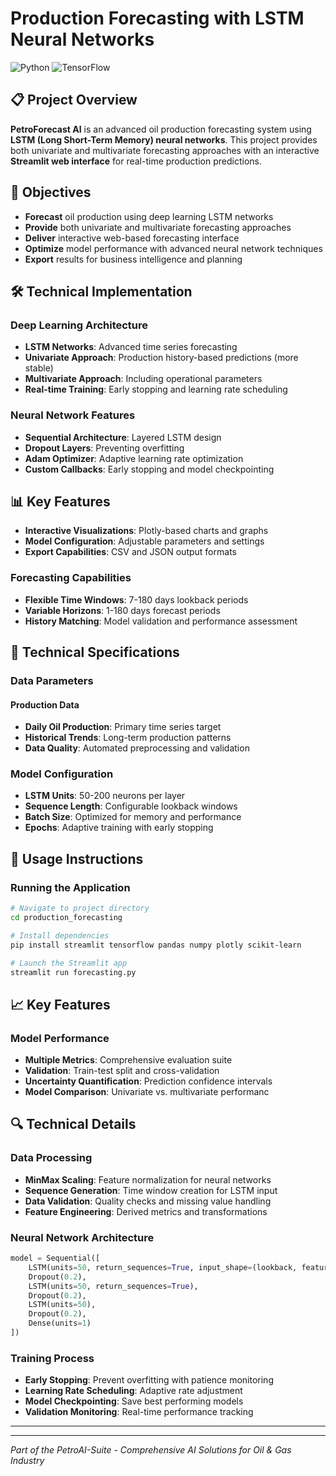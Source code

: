 # Production Forecasting with LSTM Neural Networks

![Python](https://img.shields.io/badge/Python-3.8+-blue.svg)
![TensorFlow](https://img.shields.io/badge/TensorFlow-2.x-orange.svg)
## 📋 Project Overview

**PetroForecast AI** is an advanced oil production forecasting system using **LSTM (Long Short-Term Memory) neural networks**. This project provides both univariate and multivariate forecasting approaches with an interactive **Streamlit web interface** for real-time production predictions.

## 🎯 Objectives

- **Forecast** oil production using deep learning LSTM networks
- **Provide** both univariate and multivariate forecasting approaches
- **Deliver** interactive web-based forecasting interface
- **Optimize** model performance with advanced neural network techniques
- **Export** results for business intelligence and planning

## 🛠 Technical Implementation

### Deep Learning Architecture
- **LSTM Networks**: Advanced time series forecasting
- **Univariate Approach**: Production history-based predictions (more stable)
- **Multivariate Approach**: Including operational parameters
- **Real-time Training**: Early stopping and learning rate scheduling

### Neural Network Features
- **Sequential Architecture**: Layered LSTM design
- **Dropout Layers**: Preventing overfitting
- **Adam Optimizer**: Adaptive learning rate optimization
- **Custom Callbacks**: Early stopping and model checkpointing

## 📊 Key Features
- **Interactive Visualizations**: Plotly-based charts and graphs
- **Model Configuration**: Adjustable parameters and settings
- **Export Capabilities**: CSV and JSON output formats

### Forecasting Capabilities
- **Flexible Time Windows**: 7-180 days lookback periods
- **Variable Horizons**: 1-180 days forecast periods
- **History Matching**: Model validation and performance assessment

## 🔧 Technical Specifications

### Data Parameters

#### Production Data
- **Daily Oil Production**: Primary time series target
- **Historical Trends**: Long-term production patterns
- **Data Quality**: Automated preprocessing and validation

### Model Configuration
- **LSTM Units**: 50-200 neurons per layer
- **Sequence Length**: Configurable lookback windows
- **Batch Size**: Optimized for memory and performance
- **Epochs**: Adaptive training with early stopping

## 🚀 Usage Instructions

### Running the Application
```bash
# Navigate to project directory
cd production_forecasting

# Install dependencies
pip install streamlit tensorflow pandas numpy plotly scikit-learn

# Launch the Streamlit app
streamlit run forecasting.py
```

## 📈 Key Features

### Model Performance
- **Multiple Metrics**: Comprehensive evaluation suite
- **Validation**: Train-test split and cross-validation
- **Uncertainty Quantification**: Prediction confidence intervals
- **Model Comparison**: Univariate vs. multivariate performanc

## 🔍 Technical Details

### Data Processing
- **MinMax Scaling**: Feature normalization for neural networks
- **Sequence Generation**: Time window creation for LSTM input
- **Data Validation**: Quality checks and missing value handling
- **Feature Engineering**: Derived metrics and transformations

### Neural Network Architecture
```python
model = Sequential([
    LSTM(units=50, return_sequences=True, input_shape=(lookback, features)),
    Dropout(0.2),
    LSTM(units=50, return_sequences=True),
    Dropout(0.2),
    LSTM(units=50),
    Dropout(0.2),
    Dense(units=1)
])
```

### Training Process
- **Early Stopping**: Prevent overfitting with patience monitoring
- **Learning Rate Scheduling**: Adaptive rate adjustment
- **Model Checkpointing**: Save best performing models
- **Validation Monitoring**: Real-time performance tracking


---

---

*Part of the PetroAI-Suite - Comprehensive AI Solutions for Oil & Gas Industry*
